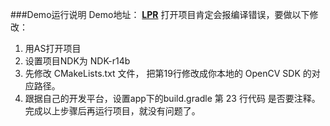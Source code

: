 ###Demo运行说明
Demo地址： **[LPR](https://github.com/AleynP/LPR)**
打开项目肯定会报编译错误，要做以下修改：
1. 用AS打开项目
2. 设置项目NDK为 NDK-r14b
3. 先修改 CMakeLists.txt 文件， 把第19行修改成你本地的 OpenCV SDK 的对应路径。
4. 跟据自己的开发平台，设置app下的build.gradle  第 23 行代码 是否要注释。
完成以上步骤后再运行项目，就没有问题了。